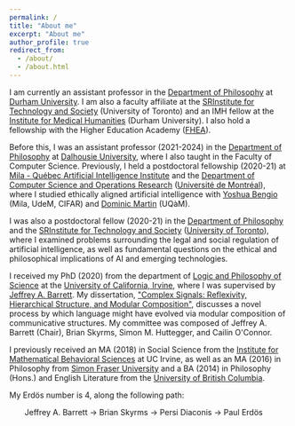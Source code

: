 ```yaml
---
permalink: /
title: "About me"
excerpt: "About me"
author_profile: true
redirect_from: 
  - /about/
  - /about.html
---
```


I am currently an assistant professor in the [Department of Philosophy](https://www.durham.ac.uk/departments/academic/philosophy/ "Durham Philosophy") at [Durham University](https://www.durham.ac.uk/ "Durham"). I am also a faculty affiliate at the [SRInstitute for Technology and Society](https://srinstitute.utoronto.ca/ "Toronto SRI") (University of Toronto) and an IMH fellow at the [Institute for Medical Humanities](https://www.durham.ac.uk/research/institutes-and-centres/medical-humanities/ "Durham IMH") (Durham University). I also hold a fellowship with the Higher Education Academy ([FHEA](https://www.advance-he.ac.uk/fellowship/fellowship)). 

Before this, I was an assistant professor (2021-2024) in the [Department of Philosophy](https://www.dal.ca/faculty/arts/philosophy.html "Dal Philo") at [Dalhousie University](https://www.dal.ca/ "Dal"), where I also taught in the Faculty of Computer Science. Previously, I held a postdoctoral fellowship (2020-21) at [Mila - Québec Artificial Intelligence Institute](https://mila.quebec/ "Mila") and the [Department of Computer Science and Operations Research](https://diro.umontreal.ca/accueil/ "DIRO - UdeM") ([Université de Montréal](https://www.umontreal.ca "UdeM")), where I studied ethically aligned artificial intelligence with [Yoshua Bengio](http://www.iro.umontreal.ca/~bengioy/yoshua_en/ "Yoshua Bengio") (Mila, UdeM, CIFAR) and [Dominic Martin](https://sites.google.com/view/dmartin/ai-ethics?authuser=0 "Dominic Martin") (UQàM).

I was also a postdoctoral fellow (2020-21) in the [Department of Philosophy](https://philosophy.utoronto.ca "UofT Philosophy") and the [SRInstitute for Technology and Society](https://www.torontosri.ca "Toronto SRI") ([University of Toronto](https://www.utoronto.ca "UofT")), where I examined problems surrounding the legal and social regulation of artificial intelligence, as well as fundamental questions on the ethical and philosophical implications of AI and emerging technologies.

I received my PhD (2020) from the department of [Logic and Philosophy of Science](https://www.lps.uci.edu "Logic and Philosophy of Science") at the [University of California, Irvine](https://uci.edu "University of California, Irvine"), where I was supervised by [Jeffrey A. Barrett](http://faculty.sites.uci.edu/jeffreybarrett/ "Jeffrey A. Barrett"). My dissertation, ["Complex Signals: Reflexivity, Hierarchical Structure, and Modular Composition"](https://escholarship.org/uc/item/5328x080 "Complex Signals"), discusses a novel process by which language might have evolved via modular composition of communicative structures. My committee was composed of Jeffrey A. Barrett (Chair), Brian Skyrms, Simon M. Huttegger, and Cailin O'Connor.

I previously received an MA (2018) in Social Science from the [Institute for Mathematical Behavioral Sciences](https://www.imbs.uci.edu/ "Institute for Mathematical Behavioral Sciences") at UC Irvine, as well as an MA (2016) in Philosophy from [Simon Fraser University](https://www.sfu.ca/ "Simon Fraser University") and a BA (2014) in Philosophy (Hons.) and English Literature from the [University of British Columbia](https://www.ubc.ca/ "University of British Columbia").

My Erd&#246;s number is 4, along the following path:

&nbsp;&nbsp;&nbsp;&nbsp;&nbsp;&nbsp; Jeffrey A. Barrett &#8594; Brian Skyrms &#8594; Persi Diaconis &#8594; Paul Erd&#246;s
